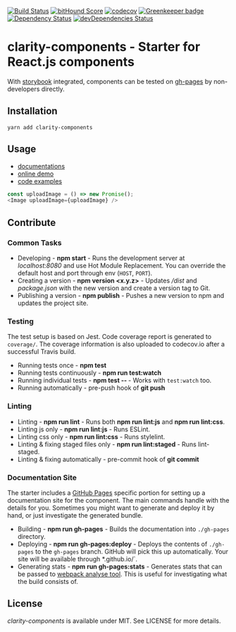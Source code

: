 [![Build Status](https://travis-ci.org/Claritymovement/clarity-components.svg?branch=master)](https://travis-ci.org/Claritymovement/clarity-components) [![bitHound Score](https://www.bithound.io/github/Claritymovement/clarity-components/badges/score.svg)](https://www.bithound.io/github/Claritymovement/clarity-components) [![codecov](https://codecov.io/gh/Claritymovement/clarity-components/branch/master/graph/badge.svg)](https://codecov.io/gh/Claritymovement/clarity-components) [![Greenkeeper badge](https://badges.greenkeeper.io/claritymovement/clarity-components.svg)](https://greenkeeper.io/) [![Dependency Status](https://david-dm.org/Claritymovement/clarity-components.svg)](https://david-dm.org/Claritymovement/clarity-components) [![devDependencies Status](https://david-dm.org/Claritymovement/clarity-components/dev-status.svg)](https://david-dm.org/Claritymovement/clarity-components?type=dev)

# clarity-components - Starter for React.js components
With [storybook](https://github.com/storybooks/storybook) integrated, components can be tested on [gh-pages](https://claritymovement.github.io/clarity-components/storybook) by non-developers directly.

## Installation
```
yarn add clarity-components
```

## Usage
- [documentations](https://claritymovement.github.io/clarity-components/)
- [online demo](https://claritymovement.github.io/clarity-components/storybook)
- [code examples](https://github.com/ClarityMovement/clarity-components/blob/master/stories/Image/Image.story.js)
```js
const uploadImage = () => new Promise();
<Image uploadImage={uploadImage} />
```

## Contribute
### Common Tasks

* Developing - **npm start** - Runs the development server at *localhost:8080* and use Hot Module Replacement. You can override the default host and port through env (`HOST`, `PORT`).
* Creating a version - **npm version <x.y.z>** - Updates */dist* and *package.json* with the new version and create a version tag to Git.
* Publishing a version - **npm publish** - Pushes a new version to npm and updates the project site.

### Testing

The test setup is based on Jest. Code coverage report is generated to `coverage/`. The coverage information is also uploaded to codecov.io after a successful Travis build.

* Running tests once - **npm test**
* Running tests continuously - **npm run test:watch**
* Running individual tests - **npm test -- <pattern>** - Works with `test:watch` too.
* Running automatically - pre-push hook of **git push**

### Linting
* Linting - **npm run lint** - Runs both **npm run lint:js** and **npm run lint:css**.
* Linting js only - **npm run lint:js** - Runs ESLint.
* Linting css only - **npm run lint:css** - Runs stylelint.
* Linting & fixing staged files only - **npm run lint:staged** - Runs lint-staged.
* Linting & fixing automatically - pre-commit hook of **git commit**

### Documentation Site

The starter includes a [GitHub Pages](https://pages.github.com/) specific portion for setting up a documentation site for the component. The main commands handle with the details for you. Sometimes you might want to generate and deploy it by hand, or just investigate the generated bundle.

* Building - **npm run gh-pages** - Builds the documentation into `./gh-pages` directory.
* Deploying - **npm run gh-pages:deploy** - Deploys the contents of `./gh-pages` to the `gh-pages` branch. GitHub will pick this up automatically. Your site will be available through *<user name>.github.io/<project name>`.
* Generating stats - **npm run gh-pages:stats** - Generates stats that can be passed to [webpack analyse tool](https://webpack.github.io/analyse/). This is useful for investigating what the build consists of.

## License

*clarity-components* is available under MIT. See LICENSE for more details.

